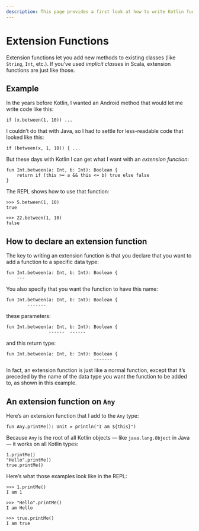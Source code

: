 ```yaml
---
description: This page provides a first look at how to write Kotlin functions, including how to test them in the REPL.
---
```


<!-- 
    TODO where to define extension functions
    TODO how to import them
    TODO what is `this` in an extension function?
-->


# Extension Functions

Extension functions let you add new methods to existing classes (like `String`, `Int`, etc.). If you’ve used *implicit classes* in Scala, extension functions are just like those.



## Example

In the years before Kotlin, I wanted an Android method that would let me write code like this:

````
if (x.between(1, 10)) ...
````

I couldn’t do that with Java, so I had to settle for less-readable code that looked like this:

````
if (between(x, 1, 10)) { ...
````

But these days with Kotlin I can get what I want with an *extension function*:

````
fun Int.between(a: Int, b: Int): Boolean {
    return if (this >= a && this <= b) true else false
}
````

The REPL shows how to use that function:

````
>>> 5.between(1, 10)
true

>>> 22.between(1, 10)
false
````



## How to declare an extension function

The key to writing an extension function is that you declare that you want to add a function to a specific data type:

````
fun Int.between(a: Int, b: Int): Boolean {
    ---
````

You also specify that you want the function to have this name:

````
fun Int.between(a: Int, b: Int): Boolean {
        -------
````

these parameters:

````
fun Int.between(a: Int, b: Int): Boolean {
                ------  ------
````

and this return type:

````
fun Int.between(a: Int, b: Int): Boolean {
                                 -------
````

In fact, an extension function is just like a normal function, except that it’s preceded by the name of the data type you want the function to be added to, as shown in this example.



## An extension function on `Any`

Here’s an extension function that I add to the `Any` type:

````
fun Any.printMe(): Unit = println("I am ${this}")
````

Because `Any` is the root of all Kotlin objects — like `java.lang.Object` in Java — it works on all Kotlin types:

````
1.printMe()
"Hello".printMe()
true.printMe()
````

Here’s what those examples look like in the REPL:

````
>>> 1.printMe()
I am 1

>>> "Hello".printMe()
I am Hello

>>> true.printMe()
I am true
````












